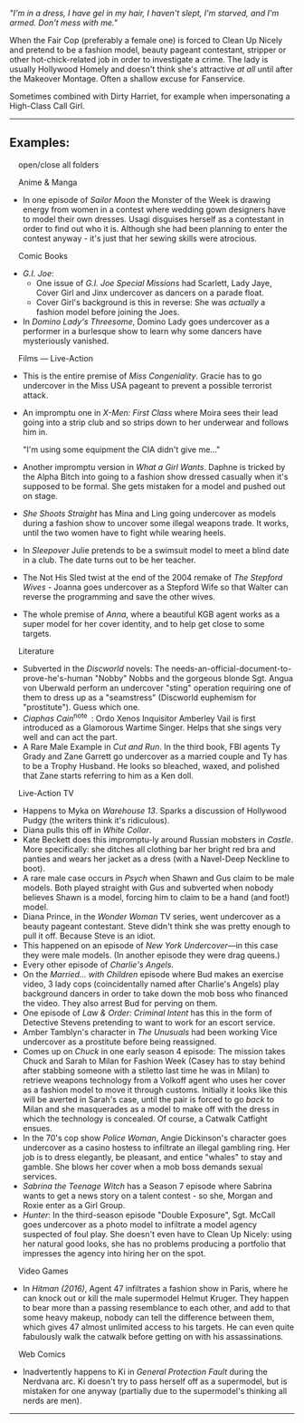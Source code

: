 _"I'm in a dress, I have gel in my hair, I haven't slept, I'm starved, and I'm armed. Don't mess with me."_

When the Fair Cop (preferably a female one) is forced to Clean Up Nicely and pretend to be a fashion model, beauty pageant contestant, stripper or other hot-chick-related job in order to investigate a crime. The lady is usually Hollywood Homely and doesn't think she's attractive _at all_ until after the Makeover Montage. Often a shallow excuse for Fanservice.

Sometimes combined with Dirty Harriet, for example when impersonating a High-Class Call Girl.

___

## Examples:

    open/close all folders 

    Anime & Manga 

-   In one episode of _Sailor Moon_ the Monster of the Week is drawing energy from women in a contest where wedding gown designers have to model their own dresses. Usagi disguises herself as a contestant in order to find out who it is. Although she had been planning to enter the contest anyway - it's just that her sewing skills were atrocious.

    Comic Books 

-   _G.I. Joe_:
    -   One issue of _G.I. Joe Special Missions_ had Scarlett, Lady Jaye, Cover Girl and Jinx undercover as dancers on a parade float.
    -   Cover Girl's background is this in reverse: She was _actually_ a fashion model before joining the Joes.
-   In _Domino Lady's Threesome_, Domino Lady goes undercover as a performer in a burlesque show to learn why some dancers have mysteriously vanished.

    Films — Live-Action 

-   This is the entire premise of _Miss Congeniality_. Gracie has to go undercover in the Miss USA pageant to prevent a possible terrorist attack.
-   An impromptu one in _X-Men: First Class_ where Moira sees their lead going into a strip club and so strips down to her underwear and follows him in.
    
    "I'm using some equipment the CIA didn't give me..."
    
-   Another impromptu version in _What a Girl Wants_. Daphne is tricked by the Alpha Bitch into going to a fashion show dressed casually when it's supposed to be formal. She gets mistaken for a model and pushed out on stage.
-   _She Shoots Straight_ has Mina and Ling going undercover as models during a fashion show to uncover some illegal weapons trade. It works, until the two women have to fight while wearing heels.
-   In _Sleepover_ Julie pretends to be a swimsuit model to meet a blind date in a club. The date turns out to be her teacher.
-   The Not His Sled twist at the end of the 2004 remake of _The Stepford Wives_ - Joanna goes undercover as a Stepford Wife so that Walter can reverse the programming and save the other wives.
-   The whole premise of _Anna_, where a beautiful KGB agent works as a super model for her cover identity, and to help get close to some targets.

    Literature 

-   Subverted in the _Discworld_ novels: The needs-an-official-document-to-prove-he's-human "Nobby" Nobbs and the gorgeous blonde Sgt. Angua von Uberwald perform an undercover "sting" operation requiring one of them to dress up as a "seamstress" (Discworld euphemism for "prostitute"). Guess which one.
-   _Ciaphas Cain_<sup>note&nbsp;</sup> : Ordo Xenos Inquisitor Amberley Vail is first introduced as a Glamorous Wartime Singer. Helps that she sings very well and can act the part.
-   A Rare Male Example in _Cut and Run_. In the third book, FBI agents Ty Grady and Zane Garrett go undercover as a married couple and Ty has to be a Trophy Husband. He looks so bleached, waxed, and polished that Zane starts referring to him as a Ken doll.

    Live-Action TV 

-   Happens to Myka on _Warehouse 13_. Sparks a discussion of Hollywood Pudgy (the writers think it's ridiculous).
-   Diana pulls this off in _White Collar_.
-   Kate Beckett does this impromptu-ly around Russian mobsters in _Castle_. More specifically: she ditches all clothing bar her bright red bra and panties and wears her jacket as a dress (with a Navel-Deep Neckline to boot).
-   A rare male case occurs in _Psych_ when Shawn and Gus claim to be male models. Both played straight with Gus and subverted when nobody believes Shawn is a model, forcing him to claim to be a hand (and foot!) model.
-   Diana Prince, in the _Wonder Woman_ TV series, went undercover as a beauty pageant contestant. Steve didn't think she was pretty enough to pull it off. Because Steve is an idiot.
-   This happened on an episode of _New York Undercover_—in this case they were male models. (In another episode they were drag queens.)
-   Every other episode of _Charlie's Angels_.
-   On the _Married... with Children_ episode where Bud makes an exercise video, 3 lady cops (coincidentally named after Charlie's Angels) play background dancers in order to take down the mob boss who financed the video. They also arrest Bud for perving on them.
-   One episode of _Law & Order: Criminal Intent_ has this in the form of Detective Stevens pretending to want to work for an escort service.
-   Amber Tamblyn's character in _The Unusuals_ had been working Vice undercover as a prostitute before being reassigned.
-   Comes up on _Chuck_ in one early season 4 episode: The mission takes Chuck and Sarah to Milan for Fashion Week (Casey has to stay behind after stabbing someone with a stiletto last time he was in Milan) to retrieve weapons technology from a Volkoff agent who uses her cover as a fashion model to move it through customs. Initially it looks like this will be averted in Sarah's case, until the pair is forced to go _back_ to Milan and she masquerades as a model to make off with the dress in which the technology is concealed. Of course, a Catwalk Catfight ensues.
-   In the 70's cop show _Police Woman_, Angie Dickinson's character goes undercover as a casino hostess to infiltrate an illegal gambling ring. Her job is to dress elegantly, be pleasant, and entice "whales" to stay and gamble. She blows her cover when a mob boss demands sexual services.
-   _Sabrina the Teenage Witch_ has a Season 7 episode where Sabrina wants to get a news story on a talent contest - so she, Morgan and Roxie enter as a Girl Group.
-   _Hunter_: In the third-season episode "Double Exposure", Sgt. McCall goes undercover as a photo model to infiltrate a model agency suspected of foul play. She doesn't even have to Clean Up Nicely: using her natural good looks, she has no problems producing a portfolio that impresses the agency into hiring her on the spot.

    Video Games 

-   In _Hitman (2016)_, Agent 47 infiltrates a fashion show in Paris, where he can knock out or kill the male supermodel Helmut Kruger. They happen to bear more than a passing resemblance to each other, and add to that some heavy makeup, nobody can tell the difference between them, which gives 47 almost unlimited access to his targets. He can even quite fabulously walk the catwalk before getting on with his assassinations.

    Web Comics 

-   Inadvertently happens to Ki in _General Protection Fault_ during the Nerdvana arc. Ki doesn't try to pass herself off as a supermodel, but is mistaken for one anyway (partially due to the supermodel's thinking all nerds are men).

___